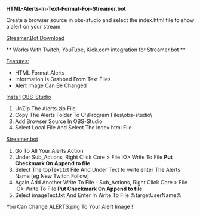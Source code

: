 **HTML-Alerts-In-Text-Format-For-Streamer.bot**

Create a browser source in obs-studio and select the index.html file to show a alert on your stream

[Streamer.Bot Download](https://streamer.bot/)

** Works With Twitch, YouTube, Kick.com integration for Streamer.bot **

<ins>Features:</ins>
- HTML Format Alerts
- Information Is Grabbed From Text Files
- Alert Image Can Be Changed

<ins>Install</ins>
<ins>OBS-Studio</ins>
1) UnZip The Alerts.zip File
2) Copy The Alerts Folder To C:\Program Files\obs-studio\
3) Add Browser Source In OBS-Studio
4) Select Local File And Select The index.html File

<ins>Streamer.bot</ins>
1) Go To All Your Alerts Action
2) Under Sub_Actions, Right Click Core > File IO> Write To File **Put Checkmark On Append to file**
3) Select The topText.txt File And Under Text to write enter The Alerts Name [eg New Twitch Follow]
4) Again Add Another Write To File - Sub_Actions, Right Click Core > File IO> Write To File **Put Checkmark On Append to file**
5) Select imageText.txt And Enter In Write To File  %targetUserName%

You Can Change ALERTS.png To Your Alert Image !


